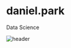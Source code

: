 # daniel.park
Data Science

![header](https://capsule-render.vercel.app/api?type=transparent&color=auto&height=300&section=header&text=capsule%20render&fontSize=90)
